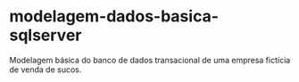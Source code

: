 # modelagem-dados-basica-sqlserver
Modelagem básica do banco de dados transacional de uma empresa fictícia de venda de sucos.
